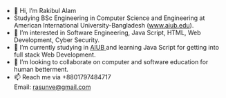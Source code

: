 - 👋 Hi, I’m Rakibul Alam
- Studying BSc Engineering in Computer Science and Engineering at American International University-Bangladesh (www.aiub.edu).
- 👀 I’m interested in Software Engineering, Java Script, HTML, Web Development, Cyber Security.
- 🌱 I’m currently studying in <a href = "https://www.aiub.edu/">AIUB </a> and learning Java Script for getting into full stack Web Development.
- 💞️ I’m looking to collaborate on computer and software education for human betterment.
- 📫 Reach me via +8801797484717<br>Email: rasunve@gmail.com

<!---
Rakibul-Alam4/Rakibul-Alam4 is a ✨ special ✨ repository because its `README.md` (this file) appears on your GitHub profile.
You can click the Preview link to take a look at your changes.
--->
